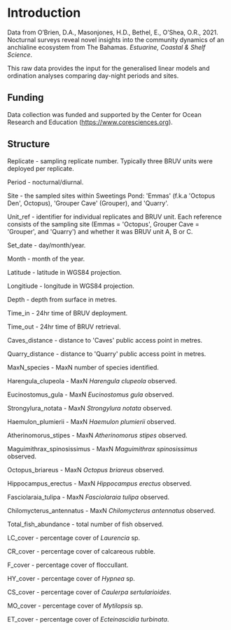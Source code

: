 # Introduction

Data from O’Brien, D.A., Masonjones, H.D., Bethel, E., O’Shea, O.R., 2021. Nocturnal surveys reveal novel insights into the community dynamics of an anchialine ecosystem from The Bahamas. _Estuarine, Coastal & Shelf Science_.

This raw data provides the input for the generalised linear models and ordination analyses comparing day-night periods and sites.

## Funding
Data collection was funded and supported by the Center for Ocean Research and Education (https://www.coresciences.org).

## Structure
Replicate - sampling replicate number. Typically three BRUV units were deployed per replicate.

Period - nocturnal/diurnal.

Site - the sampled sites within Sweetings Pond: 'Emmas' (f.k.a 'Octopus Den', Octopus), 'Grouper Cave' (Grouper), and 'Quarry'.

Unit_ref - identifier for individual replicates and BRUV unit. Each reference consists of the sampling site (Emmas = 'Octopus', Grouper Cave = 'Grouper', and 'Quarry') and whether it was BRUV unit A, B or C.

Set_date - day/month/year.

Month - month of the year.

Latitude - latitude in WGS84 projection.

Longitiude - longitude in WGS84 projection.

Depth - depth from surface in metres.

Time_in - 24hr time of BRUV deployment.

Time_out - 24hr time of BRUV retrieval.

Caves_distance - distance to 'Caves' public access point in metres.

Quarry_distance - distance to 'Quarry' public access point in metres.

MaxN_species - MaxN number of species identified.

Harengula_clupeola - MaxN _Harengula clupeola_ observed.

Eucinostomus_gula - MaxN _Eucinostomus gula_ observed.

Strongylura_notata - MaxN _Strongylura notata_ observed.

Haemulon_plumierii - MaxN _Haemulon plumierii_ observed.

Atherinomorus_stipes - MaxN _Atherinomorus stipes_ observed.

Maguimithrax_spinosissimus - MaxN _Maguimithrax spinosissimus_ observed.

Octopus_briareus - MaxN _Octopus briareus_ observed.

Hippocampus_erectus - MaxN _Hippocampus erectus_ observed.

Fasciolaraia_tulipa - MaxN _Fasciolaraia tulipa_ observed.

Chilomycterus_antennatus - MaxN _Chilomycterus antennatus_ observed.

Total_fish_abundance - total number of fish observed.

LC_cover - percentage cover of _Laurencia_ sp.

CR_cover - percentage cover of calcareous rubble.

F_cover - percentage cover of floccullant.

HY_cover - percentage cover of _Hypnea_ sp.

CS_cover - percentage cover of _Caulerpa sertularioides_.

MO_cover - percentage cover of _Mytilopsis_ sp.

ET_cover - percentage cover of _Ecteinascidia turbinata_.
